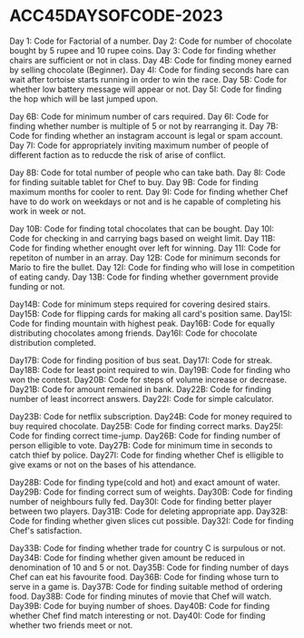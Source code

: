 # ACC45DAYSOFCODE-2023

Day 1: Code for Factorial of a number.
Day 2: Code for number of chocolate bought by 5 rupee and 10 rupee coins.
Day 3: Code for finding whether chairs are sufficient or not in class.
Day 4B: Code for finding money earned by selling chocolate (Beginner).
Day 4I: Code for finding seconds hare can wait after tortoise starts running in order to win the race. 
Day 5B: Code for whether low battery message will appear or not.
Day 5I: Code for finding the hop which will be last jumped upon.

Day 6B: Code for minimum number of cars required. 
Day 6I: Code for finding whether number is multiple of 5 or not by rearranging it.
Day 7B: Code for finding whether an instagram account is legal or spam account.
Day 7I: Code for appropriately inviting maximum number of people of different faction as to reducde the risk of arise of conflict.

Day 8B: Code for total number of people who can take bath.
Day 8I: Code for finding suitable tablet for Chef to buy.
Day 9B: Code for finding maximum months for cooler to rent.
Day 9I: Code for finding whether Chef have to do work on weekdays or not and is he capable of completing his work in week or not.

Day 10B: Code for finding total chocolates that can be bought.
Day 10I: Code for checking in and carrying bags based on weight limit.
Day 11B: Code for finding whether enought over left for winning.
Day 11I: Code for repetiton of number in an array.
Day 12B: Code for minimum seconds for Mario to fire the bullet.
Day 12I: Code for finding who will lose in competition of eating candy.
Day 13B: Code for finding whether government provide funding or not.

Day14B: Code for minimum steps required for covering desired stairs.
Day15B: Code for flipping cards for making all card's position same.
Day15I: Code for finding mountain with highest peak.
Day16B: Code for equally distributing chocolates among friends.
Day16I: Code for chocolate distribution completed.

Day17B: Code for finding position of bus seat.
Day17I: Code for streak.
Day18B: Code for least point required to win.
Day19B: Code for finding who won the contest.
Day20B: Code for steps of volume increase or decrease.
Day21B: Code for amount remained in bank.
Day22B: Code for finding number of least incorrect answers.
Day22I: Code for simple calculator.

Day23B: Code for netflix subscription.
Day24B: Code for money required to buy required chocolate.
Day25B: Code for finding correct marks.
Day25I: Code for finding correct time-jump.
Day26B: Code for finding number of person elligible to vote.
Day27B: Code for minimum time in seconds to catch thief by police.
Day27I: Code for finding whether Chef is elligible to give exams or not on the bases of his attendance.

Day28B: Code for finding type(cold and hot) and exact amount of water.
Day29B: Code for finding correct sum of weights.
Day30B: Code for finding number of neighbours fully fed.
Day30I: Code for finding better player between two players.
Day31B: Code for deleting appropriate app.
Day32B: Code for finding whether given slices cut possible.
Day32I: Code for finding Chef's satisfaction.

Day33B: Code for finding whether trade for country C is surpulous or not.
Day34B: Code for finding whether given amount be reduced in denomination of 10 and 5 or not.
Day35B: Code for finding number of days Chef can eat his favourite food.
Day36B: Code for finding whose turn to serve in a game is.
Day37B: Code for finding suitable method of ordering food.
Day38B: Code for finding minutes of movie that Chef will watch.
Day39B: Code for buying number of shoes.
Day40B: Code for finding whether Chef find match interesting or not.
Day40I: Code for finding whether two friends meet or not.